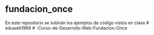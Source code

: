 # fundacion_once
En este repositorio se subirán los ejemplos de código vistos en clase
#   e d u w e b 1 9 6 6  
 #   - C u r s o - d e - D e s a r r o l l o - W e b - F u n d a c i o n - O n c e  
 